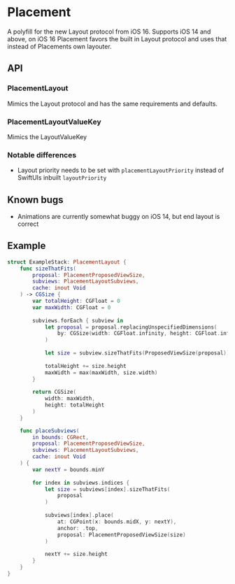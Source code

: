 # Placement

A polyfill for the new Layout protocol from iOS 16. Supports iOS 14 and above, on iOS 16 Placement favors the built in Layout protocol and uses that instead of Placements own layouter.

## API

### PlacementLayout

Mimics the Layout protocol and has the same requirements and defaults.

### PlacementLayoutValueKey

Mimics the LayoutValueKey

### Notable differences

- Layout priority needs to be set with `placementLayoutPriority` instead of SwiftUIs inbuilt `layoutPriority`

## Known bugs

- Animations are currently somewhat buggy on iOS 14, but end layout is correct

## Example

```swift
struct ExampleStack: PlacementLayout {
    func sizeThatFits(
        proposal: PlacementProposedViewSize,
        subviews: PlacementLayoutSubviews,
        cache: inout Void
    ) -> CGSize {
        var totalHeight: CGFloat = 0
        var maxWidth: CGFloat = 0
                        
        subviews.forEach { subview in
            let proposal = proposal.replacingUnspecifiedDimensions(
                by: CGSize(width: CGFloat.infinity, height: CGFloat.infinity)
            )
                        
            let size = subview.sizeThatFits(ProposedViewSize(proposal))
                                    
            totalHeight += size.height
            maxWidth = max(maxWidth, size.width)
        }
                        
        return CGSize(
            width: maxWidth,
            height: totalHeight
        )
    }

    func placeSubviews(
        in bounds: CGRect,
        proposal: PlacementProposedViewSize,
        subviews: PlacementLayoutSubviews,
        cache: inout Void
    ) {
        var nextY = bounds.minY
        
        for index in subviews.indices {
            let size = subviews[index].sizeThatFits(
                proposal
            )
                        
            subviews[index].place(
                at: CGPoint(x: bounds.midX, y: nextY),
                anchor: .top,
                proposal: PlacementProposedViewSize(size)
            )
                        
            nextY += size.height
        }
    }
}
```


